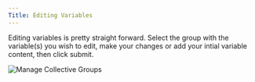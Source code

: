 ```yaml
---
Title: Editing Variables
---
```


Editing variables is pretty straight forward. Select the group with the variable(s) you wish to edit, make your changes or add your intial variable content, then click submit.

![Manage Collective Groups](/assets/img/documentation/collective/collective2-submit-variables.jpg)
